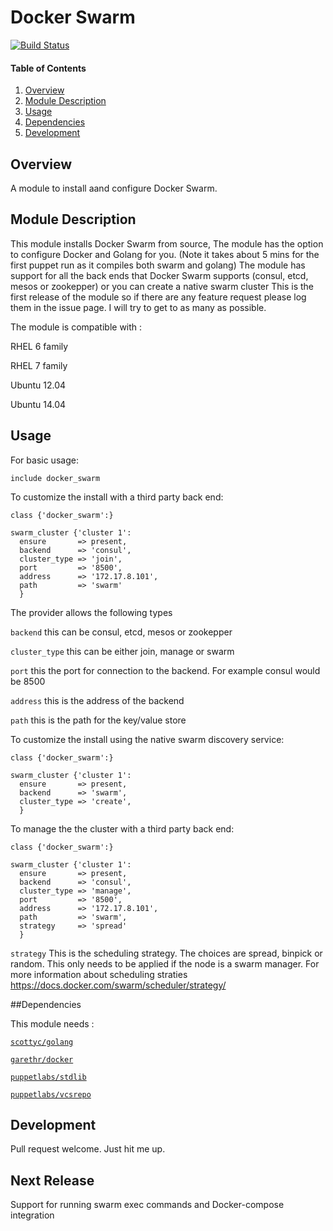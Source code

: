 # Docker Swarm

[![Build Status](https://travis-ci.org/scotty-c/puppet-swarm.svg?branch=master)](https://travis-ci.org/scotty-c/puppet-swarm)

#### Table of Contents

1. [Overview](#overview)
2. [Module Description](#module-description)
3. [Usage](#usage)
4. [Dependencies](#dependencies) 
5. [Development](#development)

## Overview

A module to install aand configure Docker Swarm.

## Module Description

This module installs Docker Swarm from source, The module has the option to configure Docker and Golang for you. (Note it takes about 5 mins for the first puppet run as it compiles both swarm and golang)
The module has support for all the back ends that Docker Swarm supports (consul, etcd, mesos or zookepper) or you can create a native swarm cluster
This is the first release of the module so if there are any feature request please log them in the issue page. I will try to get to as many as possible.


The module is compatible with :

RHEL 6 family

RHEL 7 family

Ubuntu 12.04

Ubuntu 14.04


## Usage
For basic usage:
```
include docker_swarm
```
To customize the install with a third party back end:
```
class {'docker_swarm':}

swarm_cluster {'cluster 1':
  ensure       => present,
  backend      => 'consul',
  cluster_type => 'join',
  port         => '8500',
  address      => '172.17.8.101',
  path         => 'swarm'
  } 
```
The provider allows the following types

````backend```` this can be consul, etcd, mesos or zookepper


`````cluster_type````` this can be either join, manage or swarm


````port```` this the port for connection to the backend. For example consul would be 8500

 
````address```` this is the address of the backend


````path```` this is the path for the key/value store


To customize the install using the native swarm discovery service:
```
class {'docker_swarm':}

swarm_cluster {'cluster 1':
  ensure       => present,
  backend      => 'swarm',
  cluster_type => 'create',
  } 
```

To manage the the cluster with a third party back end:
```
class {'docker_swarm':}

swarm_cluster {'cluster 1':
  ensure       => present,
  backend      => 'consul',
  cluster_type => 'manage',
  port         => '8500',
  address      => '172.17.8.101',
  path         => 'swarm',
  strategy     => 'spread'  
  } 
```


````strategy```` This is the scheduling strategy. The choices are spread, binpick or random. This only needs to be applied if the node is a swarm manager.
For more information about scheduling straties https://docs.docker.com/swarm/scheduler/strategy/

##Dependencies 

This module needs : 

[`scottyc/golang`](https://github.com/scotty-c/puppet-golang)

[`garethr/docker`](https://github.com/garethr/garethr-docker)

[`puppetlabs/stdlib`](https://github.com/puppetlabs/puppetlabs-stdlib)

[`puppetlabs/vcsrepo`](https://github.com/puppetlabs/puppetlabs-vcsrepo)

## Development

Pull request welcome. Just hit me up.

## Next Release
Support for running swarm exec commands and Docker-compose integration
